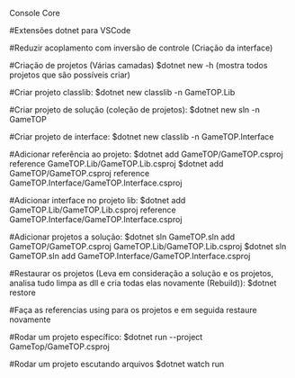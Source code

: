 Console Core

#Extensões dotnet para VSCode

#Reduzir acoplamento com inversão de controle (Criação da interface)

#Criação de projetos (Várias camadas)
$dotnet new -h (mostra todos projetos que são possíveis criar)

#Criar projeto classlib:
$dotnet new classlib -n GameTOP.Lib

#Criar projeto de solução (coleção de projetos):
$dotnet new sln -n GameTOP

#Criar projeto de interface:
$dotnet new classlib -n GameTOP.Interface

#Adicionar referência ao projeto:
$dotnet add GameTOP/GameTOP.csproj reference GameTOP.Lib/GameTOP.Lib.csproj
$dotnet add GameTOP/GameTOP.csproj reference GameTOP.Interface/GameTOP.Interface.csproj

#Adicionar interface no projeto lib:
$dotnet add GameTOP.Lib/GameTOP.Lib.csproj reference GameTOP.Interface/GameTOP.Interface.csproj

#Adicionar projetos a solução:
$dotnet sln GameTOP.sln add GameTOP/GameTOP.csproj GameTOP.Lib/GameTOP.Lib.csproj
$dotnet sln GameTOP.sln add GameTOP.Interface/GameTOP.Interface.csproj

#Restaurar os projetos (Leva em consideração a solução e os projetos, analisa tudo limpa as dll e cria todas elas novamente (Rebuild)):
$dotnet restore

#Faça as referencias using para os projetos e em seguida restaure novamente

#Rodar um projeto específico:
$dotnet run --project GameTop/GameTOP.csproj

#Rodar um projeto escutando arquivos
$dotnet watch run